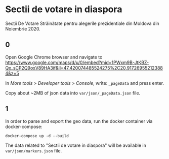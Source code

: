 # Sectii de votare in diaspora

Secții De Votare Străinătate pentru alegerile prezidentiale din Moldova din Noiembrie 2020.

## 0

Open Google Chrome browser and navigate to https://www.google.com/maps/d/u/0/embed?mid=1PWxm9B-JtKBZ-Qx_sCP2Q9oxV89HA3if&ll=47.420074485524275%2C20.917269552123884&z=5

In _More tools > Developer tools > Console_, write: ``_pageData`` and press enter.

Copy about ~2MB of json data into ``var/json/_pageData.json`` file.

## 1

In order to parse and export the geo data, run the docker container via docker-compose: 

```
docker-compose up -d --build
``` 

The data related to "Sectii de votare in diaspora" will be available in ``var/json/markers.json`` file.
